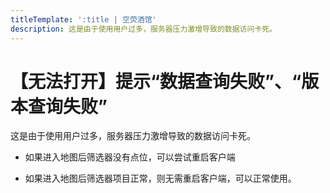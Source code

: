 ```yaml
---
titleTemplate: ':title | 空荧酒馆'
description: 这是由于使用用户过多，服务器压力激增导致的数据访问卡死。
---
```


[文：【无法打开】提示“数据查询失败”、“版本查询失败”]: # 'https://support.qq.com/products/321980/faqs/97055'

# 【无法打开】提示“数据查询失败”、“版本查询失败”

这是由于使用用户过多，服务器压力激增导致的数据访问卡死。

- 如果进入地图后筛选器没有点位，可以尝试重启客户端

- 如果进入地图后筛选器项目正常，则无需重启客户端，可以正常使用。
